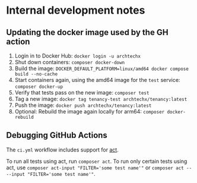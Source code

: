 # Internal development notes

## Updating the docker image used by the GH action

1. Login in to Docker Hub: `docker login -u archtechx`
1. Shut down containers: `composer docker-down`
1. Build the image: `DOCKER_DEFAULT_PLATFORM=linux/amd64 docker compose build --no-cache`
1. Start containers again, using the amd64 image for the `test` service: `composer docker-up`
1. Verify that tests pass on the new image: `composer test`
1. Tag a new image: `docker tag tenancy-test archtechx/tenancy:latest`
1. Push the image: `docker push archtechx/tenancy:latest`
1. Optional: Rebuild the image again locally for arm64: `composer docker-rebuild`

## Debugging GitHub Actions

The `ci.yml` workflow includes support for [act](https://github.com/nektos/act).

To run all tests using act, run `composer act`. To run only certain tests using act, use `composer act-input "FILTER='some test name'"` or `composer act -- --input "FILTER='some test name'"`.
